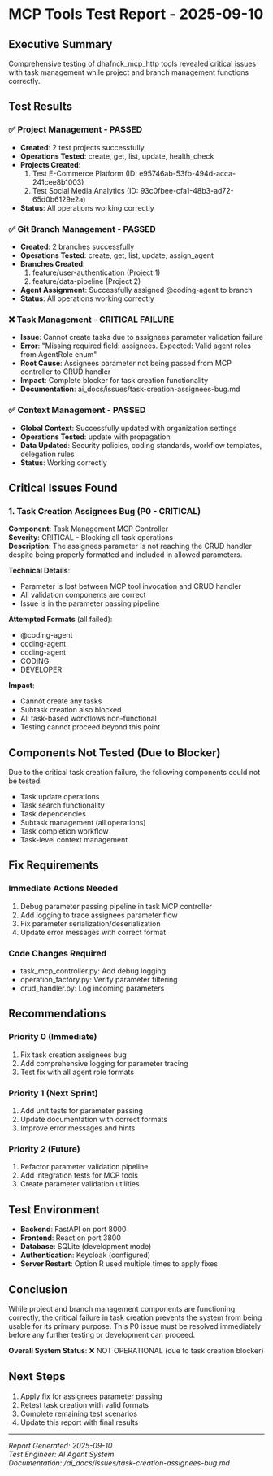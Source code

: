 # MCP Tools Test Report - 2025-09-10

## Executive Summary
Comprehensive testing of dhafnck_mcp_http tools revealed critical issues with task management while project and branch management functions correctly.

## Test Results

### ✅ Project Management - PASSED
- **Created**: 2 test projects successfully
- **Operations Tested**: create, get, list, update, health_check
- **Projects Created**:
  1. Test E-Commerce Platform (ID: e95746ab-53fb-494d-acca-241cee8b1003)
  2. Test Social Media Analytics (ID: 93c0fbee-cfa1-48b3-ad72-65d0b6129e2a)
- **Status**: All operations working correctly

### ✅ Git Branch Management - PASSED
- **Created**: 2 branches successfully
- **Operations Tested**: create, get, list, update, assign_agent
- **Branches Created**:
  1. feature/user-authentication (Project 1)
  2. feature/data-pipeline (Project 2)
- **Agent Assignment**: Successfully assigned @coding-agent to branch
- **Status**: All operations working correctly

### ❌ Task Management - CRITICAL FAILURE
- **Issue**: Cannot create tasks due to assignees parameter validation failure
- **Error**: "Missing required field: assignees. Expected: Valid agent roles from AgentRole enum"
- **Root Cause**: Assignees parameter not being passed from MCP controller to CRUD handler
- **Impact**: Complete blocker for task creation functionality
- **Documentation**: ai_docs/issues/task-creation-assignees-bug.md

### ✅ Context Management - PASSED
- **Global Context**: Successfully updated with organization settings
- **Operations Tested**: update with propagation
- **Data Updated**: Security policies, coding standards, workflow templates, delegation rules
- **Status**: Working correctly

## Critical Issues Found

### 1. Task Creation Assignees Bug (P0 - CRITICAL)
**Component**: Task Management MCP Controller  
**Severity**: CRITICAL - Blocking all task operations  
**Description**: The assignees parameter is not reaching the CRUD handler despite being properly formatted and included in allowed parameters.

**Technical Details**:
- Parameter is lost between MCP tool invocation and CRUD handler
- All validation components are correct
- Issue is in the parameter passing pipeline

**Attempted Formats** (all failed):
- @coding-agent
- coding-agent
- coding-agent
- CODING
- DEVELOPER

**Impact**:
- Cannot create any tasks
- Subtask creation also blocked
- All task-based workflows non-functional
- Testing cannot proceed beyond this point

## Components Not Tested (Due to Blocker)

Due to the critical task creation failure, the following components could not be tested:
- Task update operations
- Task search functionality
- Task dependencies
- Subtask management (all operations)
- Task completion workflow
- Task-level context management

## Fix Requirements

### Immediate Actions Needed
1. Debug parameter passing pipeline in task MCP controller
2. Add logging to trace assignees parameter flow
3. Fix parameter serialization/deserialization
4. Update error messages with correct format

### Code Changes Required
- task_mcp_controller.py: Add debug logging
- operation_factory.py: Verify parameter filtering
- crud_handler.py: Log incoming parameters

## Recommendations

### Priority 0 (Immediate)
1. Fix task creation assignees bug
2. Add comprehensive logging for parameter tracing
3. Test fix with all agent role formats

### Priority 1 (Next Sprint)
1. Add unit tests for parameter passing
2. Update documentation with correct formats
3. Improve error messages and hints

### Priority 2 (Future)
1. Refactor parameter validation pipeline
2. Add integration tests for MCP tools
3. Create parameter validation utilities

## Test Environment
- **Backend**: FastAPI on port 8000
- **Frontend**: React on port 3800
- **Database**: SQLite (development mode)
- **Authentication**: Keycloak (configured)
- **Server Restart**: Option R used multiple times to apply fixes

## Conclusion

While project and branch management components are functioning correctly, the critical failure in task creation prevents the system from being usable for its primary purpose. This P0 issue must be resolved immediately before any further testing or development can proceed.

**Overall System Status**: ❌ NOT OPERATIONAL (due to task creation blocker)

## Next Steps
1. Apply fix for assignees parameter passing
2. Retest task creation with valid formats
3. Complete remaining test scenarios
4. Update this report with final results

---
*Report Generated: 2025-09-10*  
*Test Engineer: AI Agent System*  
*Documentation: /ai_docs/issues/task-creation-assignees-bug.md*